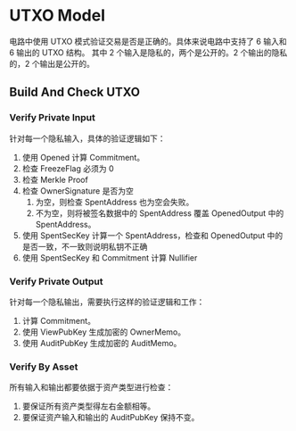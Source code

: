 # UTXO Model

电路中使用 UTXO 模式验证交易是否是正确的。具体来说电路中支持了 6 输入和 6 输出的 UTXO 结构。
其中 2 个输入是隐私的，两个是公开的。2 个输出的隐私的，2 个输出是公开的。

## Build And Check UTXO

### Verify Private Input

针对每一个隐私输入，具体的验证逻辑如下：

1. 使用 Opened 计算 Commitment。
2. 检查 FreezeFlag 必须为 0
3. 检查 Merkle Proof
4. 检查 OwnerSignature 是否为空
   1. 为空，则检查 SpentAddress 也为空会失败。
   1. 不为空，则将被签名数据中的 SpentAddress 覆盖 OpenedOutput 中的 SpentAddress。
5. 使用 SpentSecKey 计算一个 SpentAddress，检查和 OpenedOutput 中的是否一致，不一致则说明私钥不正确
6. 使用 SpentSecKey 和 Commitment 计算 Nullifier

### Verify Private Output

针对每一个隐私输出，需要执行这样的验证逻辑和工作：

1. 计算 Commitment。
2. 使用 ViewPubKey 生成加密的 OwnerMemo。
3. 使用 AuditPubKey 生成加密的 AuditMemo。

### Verify By Asset

所有输入和输出都要依据于资产类型进行检查：

1. 要保证所有资产类型得左右金额相等。
2. 要保证资产输入和输出的 AuditPubKey 保持不变。

